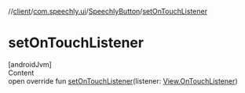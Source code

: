 //[client](../../index.md)/[com.speechly.ui](../index.md)/[SpeechlyButton](index.md)/[setOnTouchListener](set-on-touch-listener.md)



# setOnTouchListener  
[androidJvm]  
Content  
open override fun [setOnTouchListener](set-on-touch-listener.md)(listener: [View.OnTouchListener](https://developer.android.com/reference/kotlin/android/view/View.OnTouchListener.html))  




